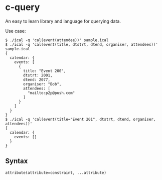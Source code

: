 # c-query
An easy to learn library and language for querying data.

Use case:
```
$ ./ical -q 'cal(event(attendee))' sample.ical
$ ./ical -q 'cal(event(title, dtstrt, dtend, organiser, attendees))' sample.ical
{
  calendar: {
    events: [
      {
        title: "Event 200",
        dtstrt: 2001,
        dtend: 2077,
        organiser: "Bob",
        attendees: [
          "mailto:p2p@push.com"
        ]
      }
    ]
  }
}
$ ./ical -q 'cal(event(title="Event 201", dtstrt, dtend, organiser, attendees))'
{
  calendar: {
    events: []
  }
}
```

## Syntax
`attribute(attribute=constraint, ...attribute)`